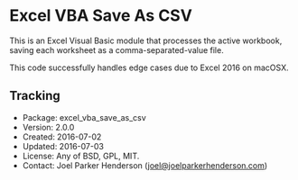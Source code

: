 # Excel VBA Save As CSV

This is an Excel Visual Basic module that processes the active workbook, saving each worksheet as a comma-separated-value file.

This code successfully handles edge cases due to Excel 2016 on macOSX.

## Tracking

* Package: excel_vba_save_as_csv
* Version: 2.0.0
* Created: 2016-07-02
* Updated: 2016-07-03
* License: Any of BSD, GPL, MIT.
* Contact: Joel Parker Henderson (joel@joelparkerhenderson.com)
